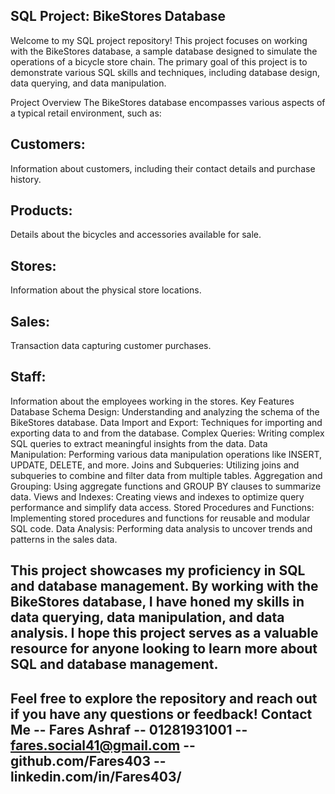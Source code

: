 ## SQL Project: BikeStores Database
Welcome to my SQL project repository! This project focuses on working with the BikeStores database, a sample database designed to simulate the operations of a bicycle store chain. The primary goal of this project is to demonstrate various SQL skills and techniques, including database design, data querying, and data manipulation.

Project Overview
The BikeStores database encompasses various aspects of a typical retail environment, such as:

## Customers:
Information about customers, including their contact details and purchase history.
## Products:
Details about the bicycles and accessories available for sale.
## Stores: 
Information about the physical store locations.
## Sales: 
Transaction data capturing customer purchases.
## Staff:
Information about the employees working in the stores.
Key Features
Database Schema Design: Understanding and analyzing the schema of the BikeStores database.
Data Import and Export: Techniques for importing and exporting data to and from the database.
Complex Queries: Writing complex SQL queries to extract meaningful insights from the data.
Data Manipulation: Performing various data manipulation operations like INSERT, UPDATE, DELETE, and more.
Joins and Subqueries: Utilizing joins and subqueries to combine and filter data from multiple tables.
Aggregation and Grouping: Using aggregate functions and GROUP BY clauses to summarize data.
Views and Indexes: Creating views and indexes to optimize query performance and simplify data access.
Stored Procedures and Functions: Implementing stored procedures and functions for reusable and modular SQL code.
Data Analysis: Performing data analysis to uncover trends and patterns in the sales data.

This project showcases my proficiency in SQL and database management. By working with the BikeStores database, I have honed my skills in data querying, data manipulation, and data analysis. I hope this project serves as a valuable resource for anyone looking to learn more about SQL and database management.
--
Feel free to explore the repository and reach out if you have any questions or feedback!
Contact Me 
-- Fares Ashraf
-- 01281931001
-- fares.social41@gmail.com
-- github.com/Fares403
--linkedin.com/in/Fares403/
--
